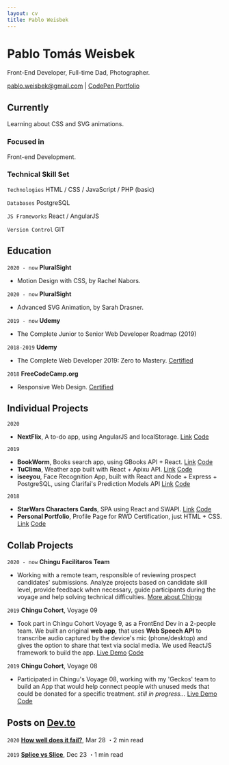 ```yaml
---
layout: cv
title: Pablo Weisbek
---
```

# Pablo Tomás Weisbek
Front-End Developer, Full-time Dad, Photographer.

<div id="webaddress">
<a href="pablo.weisbek@gmail.com">pablo.weisbek@gmail.com</a>
| <a href="https://codepen.io/pablowbk/">CodePen Portfolio</a>
</div>


## Currently
Learning about CSS and SVG animations.

### Focused in
Front-end Development.

### Technical Skill Set

`Technologies`
HTML / CSS / JavaScript / PHP (basic)

`Databases`
PostgreSQL

`JS Frameworks`
React / AngularJS

`Version Control`
GIT


## Education


`2020 - now`
__PluralSight__

- Motion Design with CSS, by Rachel Nabors.

`2020 - now`
__PluralSight__

- Advanced SVG Animation, by Sarah Drasner.

`2019 - now`
__Udemy__

- The Complete Junior to Senior Web Developer Roadmap (2019)

`2018-2019`
__Udemy__

- The Complete Web Developer 2019: Zero to Mastery. [Certified](https://www.udemy.com/certificate/UC-6YBE78BR/)

`2018`
__FreeCodeCamp.org__

- Responsive Web Design. [Certified](https://www.freecodecamp.org/certification/pablowbk/responsive-web-design)


## Individual Projects

`2020`
* __NextFlix__, A to-do app, using AngularJS and localStorage. [Link](https://ajstodo.netlify.com/) [Code](https://github.com/pablowbk/ajs-todo)

`2019`
* __BookWorm__, Books search app, using GBooks API + React. [Link](https://pablowbk.github.io/bookworm/) [Code](https://github.com/pablowbk/bookworm)
* __TuClima__, Weather app built with React + Apixu API. [Link](https://tuclima.netlify.com) [Code](https://github.com/pablowbk/tuclima)
* __iseeyou__, Face Recognition App, built with React and Node + Express + PostgreSQL, using Clarifai's Prediction Models API [Link](https://iseeyou.netlify.com) [Code](https://github.com/pablowbk/iseeyou)

`2018`
* __StarWars Characters Cards__, SPA using React and SWAPI. [Link](https://pablowbk.github.io/react-swapi-test/) [Code](https://pablowbk.github.io/react-swapi-test/)
* __Personal Portfolio__, Profile Page for RWD Certification, just HTML + CSS. [Link](https://pablowbk.github.io/) [Code](https://pablowbk.github.io/)


## Collab Projects
`2020 - now`
__Chingu Facilitaros Team__

- Working with a remote team, responsible of reviewing prospect candidates' submissions. Analyze projects based on candidate skill level, provide feedback when necessary, guide participants during the voyage and help solving technical difficulties. [More about Chingu](https://www.chingu.io/)

`2019`
__Chingu Cohort__, Voyage 09

- Took part in Chingu Cohort Voyage 9, as a FrontEnd Dev in a 2-people team. We built an original **web app**, that uses **Web Speech API** to transcribe audio captured by the device's mic (phone/desktop) and gives the option to share that text via social media. We used ReactJS framework to build the app.
[Live Demo](https://chingu-v9-geckos-04.netlify.com/) [Code](https://github.com/pablowbk/v9-geckos-team-04)

`2019`
__Chingu Cohort__, Voyage 08

- Participated in Chingu's Voyage 08, working with my 'Geckos' team to build an App that would help connect people with unused meds that could be donated for a specific treatment. *still in progress...* 
[Live Demo](https://medshub.netlify.com/) [Code](https://github.com/pablowbk/v8-geckos-team-06)


## Posts on [Dev.to](https://dev.to/pablowbk)

`2020`
__[How well does it fail?](https://dev.to/pablowbk/game-how-well-does-it-fail-without-js-1l2i)__, Mar 28 ・2 min read

`2019`
__[Splice vs Slice](https://dev.to/pablowbk/splice-slice-k2e)__, Dec 23 ・1 min read


<!-- ### Footer

Last updated: Mar 2020 -->
